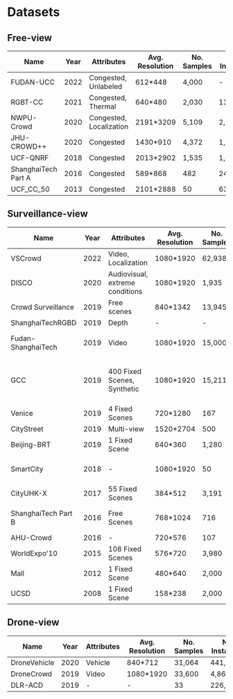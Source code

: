 # Datasets

## Free-view

| Name | Year | Attributes | Avg. Resolution | No. Samples | No. Instances | Avg. Cnt | Link | 
| --- | --- |  --- | --- |--- | --- | --- | --- |
| FUDAN-UCC | 2022 | Congested, Unlabeled | 612\*448 | 4,000 | - | - | [[Download](https://github.com/bridgeqiqi/S2FPR)] |
| RGBT-CC | 2021 | Congested, Thermal | 640\*480 | 2,030 | 138,389 | 68 | [[Homepage](http://lingboliu.com/RGBT_Crowd_Counting.html)] |
| NWPU-Crowd | 2020 | Congested, Localization | 2191\*3209 | 5,109 | 2,133,375 | 418 | [[Homepage](https://gjy3035.github.io/NWPU-Crowd-Sample-Code/)] (code/benchmark/download) |
| JHU-CROWD++ | 2020 | Congested | 1430\*910 | 4,372 | 1,515,005 | 346 | [[Homepage](http://www.crowd-counting.com)] |
| UCF-QNRF | 2018 | Congested | 2013\*2902 | 1,535 | 1,251,642 | 815 | [[Homepage](https://www.crcv.ucf.edu/data/ucf-qnrf/)] [[Download](https://drive.google.com/open?id=1fLZdOsOXlv2muNB_bXEW6t-IS9MRziL6)] |
| ShanghaiTech Part A | 2016 |  Congested | 589\*868 | 482 | 241,677 | 501 | Download: [[Link1](https://www.dropbox.com/s/fipgjqxl7uj8hd5/ShanghaiTech.zip?dl=0)] [[Link2](https://pan.baidu.com/s/1nuAYslz)] |
| UCF_CC_50 | 2013 | Congested | 2101\*2888 | 50 | 63,974 | 1,279 | [[Homepage](http://crcv.ucf.edu/data/ucf-cc-50/)] |



## Surveillance-view

| Name | Year | Attributes | Avg. Resolution | No. Samples | No. Instances | Avg. Cnt | Link | 
| --- | --- |  --- | --- |--- | --- | --- | --- |
| VSCrowd | 2022 | Video, Localization | 1080\*1920 | 62,938 | 2,344,276 | 37 | [[Download](https://github.com/HopLee6/VSCrowd-Dataset)] |
| DISCO | 2020 | Audiovisual, extreme conditions | 1080\*1920 | 1,935 | 170,270 | 88 | [[Download](https://doi.org/10.5281/zenodo.3828467)] |
| Crowd Surveillance | 2019 | Free scenes | 840\*1342 | 13,945 | 386,513 | 28 | [[Homepage](https://ai.baidu.com/broad/introduction)] |
| ShanghaiTechRGBD | 2019 | Depth | - | - | - | - | [[Homepage](https://github.com/svip-lab/RGBD-Counting)] |
| Fudan-ShanghaiTech  | 2019 | Video | 1080\*1920 | 15,000 | 394,081 | 27 | [[Homepage](https://github.com/sweetyy83/Lstn_fdst_dataset)] [[Download](https://pan.baidu.com/share/init?surl=NNaJ1vtsxCPJUjDNhZ1sHA) (pwd:**sgt1**)] |
| GCC | 2019 | 400 Fixed Scenes, Synthetic | 1080\*1920 | 15,211 | 7,625,843 | 501 | Download: [[Link1](https://mailnwpueducn-my.sharepoint.com/:f:/g/personal/gjy3035_mail_nwpu_edu_cn/Eo4L82dALJFDvUdy8rBm6B0BuQk6n5akJaN1WUF1BAeKUA?e=ge2cRg)] [[Link2](https://v2.fangcloud.com/share/4625d2bfa9427708060b5a5981)] [[Link3](https://pan.baidu.com/s/1OtKqmw84TFbxAiN0H2xBtQ) (pwd:**utdo**)]|
| Venice | 2019 | 4 Fixed Scenes  | 720\*1280 | 167 | - | - |  [[Download](https://drive.google.com/file/d/15PUf7C3majy-BbWJSSHaXUlot0SUh3mJ/view)] |
| CityStreet | 2019 | Multi-view | 1520\*2704 | 500 | - | - |  [[Homepage](http://visal.cs.cityu.edu.hk/research/citystreet/)]  |
| Beijing-BRT | 2019 | 1 Fixed Scene | 640\*360 | 1,280 | 16,795 | 13 | [[Homepage](https://github.com/XMU-smartdsp/Beijing-BRT-dataset)] |
| SmartCity | 2018 | - | 1080\*1920 | 50 | 369 | 7 | Download: [[Link1](https://drive.google.com/file/d/1xqflSQv9dZ0A93_lP34pSIfcpheT2Fi8/view?usp=sharing)] [[Link2](https://pan.baidu.com/s/1pMuGyNp)] |
| CityUHK-X | 2017 | 55 Fixed Scenes | 384\*512 | 3,191 | 106,783 | 33 | [[Homepage](http://visal.cs.cityu.edu.hk/downloads/#cityuhk-x)] |
| ShanghaiTech Part B | 2016 |  Free Scenes | 768\*1024 | 716 | 88,488 | 123 | Download: [[Link1](https://www.dropbox.com/s/fipgjqxl7uj8hd5/ShanghaiTech.zip?dl=0)] [[Link2](https://pan.baidu.com/s/1nuAYslz)] |
| AHU-Crowd | 2016 |  - | 720\*576 | 107 | 45,000 | 421 | [[Homepage](http://cs-chan.com/downloads_crowd_dataset.html)] |
| WorldExpo'10 | 2015 | 108 Fixed Scenes | 576\*720 | 3,980 | 199,923 | 50 | [[Homepage](http://www.ee.cuhk.edu.hk/~xgwang/expo.html)] |
| Mall | 2012 | 1 Fixed Scene | 480\*640 | 2,000 | 62,325 | 31 | [[Homepage](http://personal.ie.cuhk.edu.hk/~ccloy/downloads_mall_dataset.html)] |
| UCSD | 2008 | 1 Fixed Scene  | 158\*238 | 2,000 | 49,885 | 25 | [[Homepage](http://www.svcl.ucsd.edu/projects/peoplecnt/)] |


## Drone-view
| Name | Year | Attributes | Avg. Resolution | No. Samples | No. Instances | Avg. Cnt | Link | 
| --- | --- |  --- | --- |--- | --- | --- | --- |
| DroneVehicle | 2020 | Vehicle | 840\*712 |  31,064 |  441,642 | 14.2 | [[Homepage](https://github.com/VisDrone/DroneVehicle)] |
| DroneCrowd | 2019 | Video | 1080\*1920 |  33,600 | 4,864,280 | 145 | [[Homepage](https://github.com/VisDrone/VisDrone-Dataset)] |
| DLR-ACD | 2019 | - | - | 33 |  226,291 | 6,857 | [[Homepage](https://www.dlr.de/eoc/en/desktopdefault.aspx/tabid-12760/22294_read-58354/)] |
